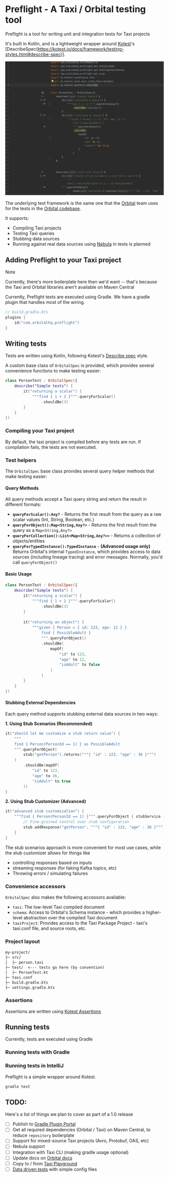 # Preflight - A Taxi / Orbital testing tool

Preflight is a tool for writing unit and integration tests for Taxi projects

It's built in Kotlin, and is a lightweight wrapper around [Kotest](https://kotest.io/)'s [DescribeSpec(https://kotest.io/docs/framework/testing-styles.html#describe-spec)].

![Video showing running tests](readme-assets/running-tests.webp)

The underlying test framework is the same one that the [Orbital](https://orbitalhq.com) team uses for the tests in the [Orbital codebase](https://github.com/orbitalapi/orbital).

It supports:
* Compiling Taxi projects
* Testing Taxi queries
* Stubbing data sources
* Running against real data sources using [Nebula](https://nebula.orbitalhq.com) in tests is planned

## Adding Preflight to your Taxi project

> [!NOTE]
> Currently, there's more boilerplate here then we'd want -- that's
> because the Taxi and Orbital libraries aren't available on Maven Central

Currently, Preflight tests are executed using Gradle.
We have a gradle plugin that handles most of the wiring.

```kotlin build.gradle.kts
// build.gradle.kts
plugins {
    id("com.orbitalhq.preflight")
}
```

## Writing tests
Tests are written using Kotlin, following Kotest's [Describe spec](https://kotest.io/docs/framework/testing-styles.html#describe-spec) style.

A custom base class of `OrbitalSpec` is provided, which provides several convenience functions to make testing easier:

```kotlin
class PersonTest : OrbitalSpec({
    describe("Simple tests") {
        it("returning a scalar") {
            """find { 1 + 2 }""".queryForScalar()
                .shouldBe(3)
        }
    }
})
```

### Compiling your Taxi project
By default, the taxi project is compiled before any tests are run. If compilation fails, the tests are not executed.

### Test helpers
The `OrbitalSpec` base class provides several query helper methods that make testing easier:

#### Query Methods
All query methods accept a Taxi query string and return the result in different formats:

- **`queryForScalar():Any?`** - Returns the first result from the query as a raw scalar values (Int, String, Boolean, etc.)
- **`queryForObject():Map<String,Any?>`** - Returns the first result from the query as a `Map<String,Any?>`
- **`queryForCollection():List<Map<String,Any?>>`** - Returns a collection of objects/entities
- **`queryForTypedInstance():TypedInstance`** - **(Advanced usage only)** Returns Orbital's internal `TypedInstance`, which provides access to data sources (including lineage tracing) and error messages. Normally, you'd call `queryForObject()`  

#### Basic Usage
```kotlin
class PersonTest : OrbitalSpec({
    describe("Simple tests") {
        it("returning a scalar") {
            """find { 1 + 2 }""".queryForScalar()
                .shouldBe(3)
        }
        
        it("returning an object") {
            """given { Person = { id: 123, age: 12 } }
                find { PossibleAdult }    
                """.queryForObject()
                .shouldBe(
                    mapOf(
                        "id" to 123,
                        "age" to 12,
                        "isAdult" to false
                    )
                )
        }
    }
})
```

#### Stubbing External Dependencies
Each query method supports stubbing external data sources in two ways:

**1. Using Stub Scenarios (Recommended)**
```kotlin
it("should let me customize a stub return value") {
    """
    find { Person(PersonId == 1) } as PossibleAdult
    """.queryForObject(
        stub("getPerson").returns("""{ "id" : 123, "age" : 36 }""")
    )
        .shouldBe(mapOf(
            "id" to 123,
            "age" to 36,
            "isAdult" to true
        ))
}
```


**2. Using Stub Customizer (Advanced)**

```kotlin
it("advanced stub customization") {
    """find { Person(PersonId == 1) }""".queryForObject { stubService ->
        // Fine-grained control over stub configuration
        stub.addResponse("getPerson", """{ "id" : 123, "age" : 36 }""") 
    }
}
```

The stub scenarios approach is more convenient for most use cases, while the stub customizer allows for things like
 - controlling responses based on inputs
 - streaming responses (for faking Kafka topics, etc)
 - Throwing errors / simulating failures

### Convenience accessors
`OrbitalSpec` also makes the following accessors available:

 * `taxi`: The low-level Taxi compiled document
 * `schema`: Access to Orbital's Schema instance - which provides a higher-level abstraction over the compiled Taxi document
 * `taxiProject`:  Provides access to the Taxi Package Project - taxi's taxi.conf file, and source roots, etc.

### Project layout
```
my-project/
├─ src/
│  ├─ person.taxi
├─ test/  <--- tests go here (by convention)
│  ├─ PersonTest.kt
├─ taxi.conf
├─ build.gradle.kts
├─ settings.gradle.kts
```

### Assertions
Assertions are written using [Kotest Assertions](https://kotest.io/docs/assertions/assertions.html)

## Running tests
Currently, tests are executed using Gradle

### Running tests with Gradle

### Running tests in IntelliJ
Preflight is a simple wrapper around Kotest.

```bash
gradle test
```


## TODO:
Here's a list of things we plan to cover as part of a 1.0 release

 - [ ] Publish to [Gradle Plugin Portal](https://plugins.gradle.org/)
 - [ ] Get all required dependencies (Orbital / Taxi) on Maven Central, to reduce `repository` boilerplate
 - [ ] Support for mixed-source Taxi projects (Avro, Protobuf, OAS, etc)
 - [ ] Nebula support
 - [ ] Integration with Taxi CLI (making gradle usage optional)
 - [ ] Update docs on [Orbital docs](https://orbitalhq.com/docs)
 - [ ] Copy to / from [Taxi Playground](https://playground.taxilang.org)
 - [ ] [Data driven tests](https://kotest.io/docs/framework/datatesting/data-driven-testing.html) with simple config files